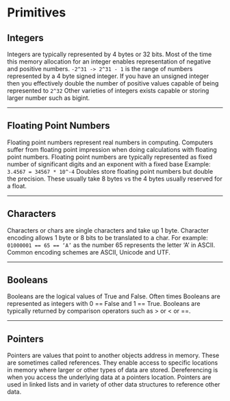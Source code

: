 # Primitives

## Integers
Integers are typically represented by 4 bytes or 32 bits. Most of the time this memory allocation for an integer enables representation of negative and positive numbers.
`-2^31 -> 2^31 - 1` is the range of numbers represented by a 4 byte signed integer. If you have an unsigned integer then you effectively double the number of positive values capable of being represented to `2^32`
Other varieties of integers exists capable or storing larger number such as bigint.
- - - -

## Floating Point Numbers
Floating point numbers represent real numbers in computing. Computers suffer from floating point impression when doing calculations with floating point numbers.
Floating point numbers are typically represented as fixed number of significant digits and an exponent with a fixed base
Example: `3.4567 = 34567 * 10^-4`
Doubles store floating point numbers but double the precision. These usually take 8 bytes vs the 4 bytes usually reserved for a float.
- - - -

## Characters
Characters or chars are single characters and take up 1 byte. Character encoding allows 1 byte or 8 bits to be translated to a char. For example: `01000001 == 65 == ‘A’`  as the number 65 represents the letter ‘A’ in ASCII. Common encoding schemes are ASCII, Unicode and UTF.
- - - -

## Booleans
Booleans are the logical values of True and False.  Often times Booleans are represented as integers with 0 == False and 1 == True.  Booleans are typically returned by comparison operators such as > or < or ==.
- - - -

## Pointers
Pointers are values that point to another objects address in memory. These are sometimes called references. They enable access to specific locations in memory where larger or other types of data are stored. Dereferencing is when you access the underlying data at a pointers location. Pointers are used in linked lists and in variety of other data structures to reference other data.
